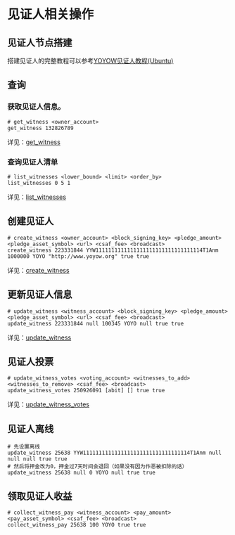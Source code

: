 # 见证人相关操作

## 见证人节点搭建
搭建见证人的完整教程可以参考[YOYOW见证人教程(Ubuntu)](https://mp.weixin.qq.com/s/l4KfKtUUfaCEp9ykIbIByA)

## 查询
### 获取见证人信息。
```
# get_witness <owner_account>
get_witness 132826789
```
详见：[get_witness](../api/wallet_api.html#get-witness)

### 查询见证人清单
```
# list_witnesses <lower_bound> <limit> <order_by>
list_witnesses 0 5 1
```
详见：[list_witnesses](../api/wallet_api.html#list-witnesses)

## 创建见证人
```
# create_witness <owner_account> <block_signing_key> <pledge_amount> <pledge_asset_symbol> <url> <csaf_fee> <broadcast>
create_witness 223331844 YYW1111111111111111111111111111111114T1Anm 1000000 YOYO "http://www.yoyow.org" true true
```
详见：[create_witness](../api/wallet_api.html#create-witness)

## 更新见证人信息
```
# update_witness <witness_account> <block_signing_key> <pledge_amount> <pledge_asset_symbol> <url> <csaf_fee> <broadcast>
update_witness 223331844 null 100345 YOYO null true true
```
详见：[update_witness](../api/wallet_api.html#update-witness)

## 见证人投票
```
# update_witness_votes <voting_account> <witnesses_to_add> <witnesses_to_remove> <csaf_fee> <broadcast>
update_witness_votes 250926091 [abit] [] true true
```
详见：[update_witness_votes](../api/wallet_api.html#update-witness-votes)

## 见证人离线

```
# 先设置离线
update_witness 25638 YYW1111111111111111111111111111111114T1Anm null null null true true
# 然后将押金改为0，押金过7天时间会退回（如果没有因为作恶被扣除的话）
update_witness 25638 null 0 YOYO null true true
```

## 领取见证人收益
```
# collect_witness_pay <witness_account> <pay_amount> <pay_asset_symbol> <csaf_fee> <broadcast>
collect_witness_pay 25638 100 YOYO true true
``` 